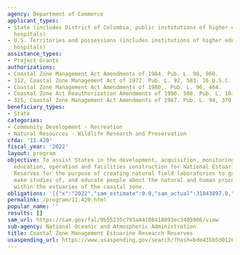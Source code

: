 ```yaml
---
agency: Department of Commerce
applicant_types:
- State (includes District of Columbia, public institutions of higher education and
  hospitals)
- U.S. Territories and possessions (includes institutions of higher education and
  hospitals)
assistance_types:
- Project Grants
authorizations:
- Coastal Zone Management Act Amendments of 1984. Pub. L. 98, 960.
- 312, Coastal Zone Management Act of 1972. Pub. L. 92, 583. 16 U.S.C. &sect; 1451.
- Coastal Zone Management Act Amendments of 1980,. Pub. L. 96, 464.
- Coastal Zone Act Reauthorization Amendments of 1990. 508. Pub. L. 101.
- 315, Coastal Zone Management Act Amendments of 1987. Pub. L. 94, 370.
beneficiary_types:
- State
categories:
- Community Development - Recreation
- Natural Resources - Wildlife Research and Preservation
cfda: '11.420'
fiscal_year: '2022'
layout: program
objective: To assist States in the development, acquisition, monitoring, research,
  education, operation and facilities construction for National Estuarine Research
  Reserves for the purpose of creating natural field laboratories to gather data and
  make studies of, and educate people about the natural and human processes occurring
  within the estuaries of the coastal zone.
obligations: '[{"x":"2022","sam_estimate":0.0,"sam_actual":31843897.0,"usa_spending_actual":31372644.23},{"x":"2023","sam_estimate":36944710.0,"sam_actual":0.0,"usa_spending_actual":14389591.76},{"x":"2024","sam_estimate":36944710.0,"sam_actual":0.0,"usa_spending_actual":0.0}]'
permalink: /program/11.420.html
popular_name: ''
results: []
sam_url: https://sam.gov/fal/9b55235c793a44108418093ec3405986/view
sub-agency: National Oceanic and Atmospheric Administration
title: Coastal Zone Management Estuarine Research Reserves
usaspending_url: https://www.usaspending.gov/search/?hash=bde435b5d0126e921cb203278bc13df9
---
```

